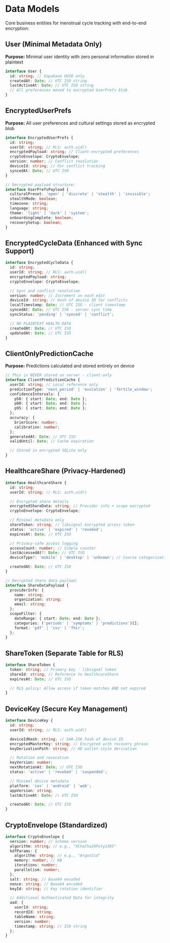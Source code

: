 # Data Models

Core business entities for menstrual cycle tracking with end-to-end encryption:

## User (Minimal Metadata Only)

**Purpose:** Minimal user identity with zero personal information stored in plaintext

```typescript
interface User {
  id: string; // Supabase UUID only
  createdAt: Date; // UTC ISO string
  lastActiveAt: Date; // UTC ISO string
  // All preferences moved to encrypted UserPrefs blob
}
```

## EncryptedUserPrefs

**Purpose:** All user preferences and cultural settings stored as encrypted blob

```typescript
interface EncryptedUserPrefs {
  id: string;
  userId: string; // RLS: auth.uid()
  encryptedPayload: string; // Client-encrypted preferences
  cryptoEnvelope: CryptoEnvelope;
  version: number; // Conflict resolution
  deviceId: string; // For conflict tracking
  syncedAt: Date; // UTC ISO
}

// Decrypted payload structure:
interface UserPrefsPayload {
  culturalPreset: 'open' | 'discrete' | 'stealth' | 'invisible';
  stealthMode: boolean;
  timezone: string;
  language: string;
  theme: 'light' | 'dark' | 'system';
  onboardingComplete: boolean;
  recoverySetup: boolean;
}
```

## EncryptedCycleData (Enhanced with Sync Support)

```typescript
interface EncryptedCycleData {
  id: string;
  userId: string; // RLS: auth.uid()
  encryptedPayload: string;
  cryptoEnvelope: CryptoEnvelope;

  // Sync and conflict resolution
  version: number; // Increment on each edit
  deviceId: string; // Hash of device ID for conflicts
  localTimestamp: Date; // UTC ISO - client timestamp
  syncedAt: Date; // UTC ISO - server sync time
  syncStatus: 'pending' | 'synced' | 'conflict';

  // NO PLAINTEXT HEALTH DATA
  createdAt: Date; // UTC ISO
  updatedAt: Date; // UTC ISO
}
```

## ClientOnlyPredictionCache

**Purpose:** Predictions calculated and stored entirely on device

```typescript
// This is NEVER stored on server - client-only
interface ClientPredictionCache {
  userId: string; // Local reference only
  predictionType: 'next_period' | 'ovulation' | 'fertile_window';
  confidenceIntervals: {
    p50: { start: Date; end: Date };
    p80: { start: Date; end: Date };
    p95: { start: Date; end: Date };
  };
  accuracy: {
    brierScore: number;
    calibration: number;
  };
  generatedAt: Date; // UTC ISO
  validUntil: Date; // Cache expiration

  // Stored in encrypted SQLite only
}
```

## HealthcareShare (Privacy-Hardened)

```typescript
interface HealthcareShare {
  id: string;
  userId: string; // RLS: auth.uid()

  // Encrypted share details
  encryptedShareData: string; // Provider info + scope encrypted
  cryptoEnvelope: CryptoEnvelope;

  // Minimal metadata only
  shareToken: string; // libsignal encrypted access token
  status: 'active' | 'expired' | 'revoked';
  expiresAt: Date; // UTC ISO

  // Privacy-safe access logging
  accessCount: number; // Simple counter
  lastAccessedAt?: Date; // UTC ISO
  deviceType?: 'mobile' | 'desktop' | 'unknown'; // Coarse categorization

  createdAt: Date; // UTC ISO
}

// Decrypted share data payload:
interface ShareDataPayload {
  providerInfo: {
    name: string;
    organization: string;
    email: string;
  };
  scopeFilter: {
    dateRange: { start: Date; end: Date };
    categories: ('periods' | 'symptoms' | 'predictions')[];
    format: 'pdf' | 'csv' | 'fhir';
  };
}
```

## ShareToken (Separate Table for RLS)

```typescript
interface ShareToken {
  token: string; // Primary key - libsignal token
  shareId: string; // Reference to HealthcareShare
  expiresAt: Date; // UTC ISO

  // RLS policy: Allow access if token matches AND not expired
}
```

## DeviceKey (Secure Key Management)

```typescript
interface DeviceKey {
  id: string;
  userId: string; // RLS: auth.uid()

  deviceIdHash: string; // SHA-256 hash of device ID
  encryptedMasterKey: string; // Encrypted with recovery phrase
  keyDerivationPath: string; // HD wallet-style derivation

  // Rotation and revocation
  keyVersion: number;
  nextRotationAt: Date; // UTC ISO
  status: 'active' | 'revoked' | 'suspended';

  // Minimal device metadata
  platform: 'ios' | 'android' | 'web';
  appVersion: string;
  lastActiveAt: Date; // UTC ISO

  createdAt: Date; // UTC ISO
}
```

## CryptoEnvelope (Standardized)

```typescript
interface CryptoEnvelope {
  version: number; // Schema version
  algorithm: string; // e.g., "XChaCha20Poly1305"
  kdfParams: {
    algorithm: string; // e.g., "Argon2id"
    memory: number; // KB
    iterations: number;
    parallelism: number;
  };
  salt: string; // Base64 encoded
  nonce: string; // Base64 encoded
  keyId: string; // Key rotation identifier

  // Additional Authenticated Data for integrity
  aad: {
    userId: string;
    recordId: string;
    tableName: string;
    version: number;
    timestamp: string; // ISO string
  };
}
```
